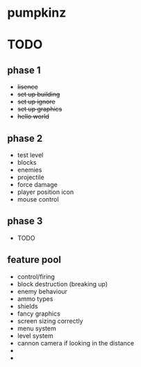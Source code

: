 # pumpkinz

# TODO

## phase 1

- ~~lisence~~
- ~~set up building~~
- ~~set up ignore~~
- ~~set up graphics~~
- ~~hello world~~

## phase 2

- test level
- blocks
- enemies
- projectile
- force damage
- player position icon
- mouse control

## phase 3

- TODO



## feature pool

- control/firing
- block destruction (breaking up)
- enemy behaviour
- ammo types
- shields
- fancy graphics
- screen sizing correctly
- menu system
- level system
- cannon camera if looking in the distance
- 
- 

